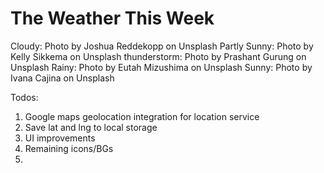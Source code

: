 # The Weather This Week

Cloudy: Photo by Joshua Reddekopp on Unsplash
Partly Sunny: Photo by Kelly Sikkema on Unsplash
thunderstorm: Photo by Prashant Gurung on Unsplash
Rainy: Photo by Eutah Mizushima on Unsplash
Sunny: Photo by Ivana Cajina on Unsplash

Todos:
1. Google maps geolocation integration for location service
2. Save lat and lng to local storage
3. UI improvements
4. Remaining icons/BGs
5. 
